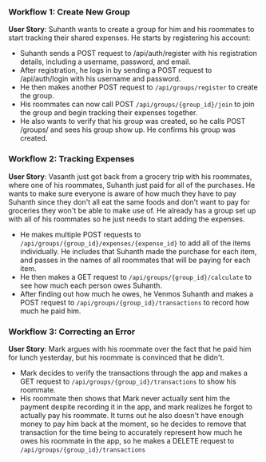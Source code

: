 ### Workflow 1: Create New Group

**User Story**: Suhanth wants to create a group for him and his roommates to start tracking their shared expenses. He starts by registering his account:
- Suhanth sends a POST request to /api/auth/register with his registration details, including a username, password, and email.
- After registration, he logs in by sending a POST request to /api/auth/login with his username and password.
- He then makes another POST request to `/api/groups/register` to create the group.
- His roommates can now call POST `/api/groups/{group_id}/join` to join the group and begin tracking their expenses together.
- He also wants to verify that his group was created, so he calls POST /groups/ and sees his group show up. He confirms his group was created.

### Workflow 2: Tracking Expenses

**User Story**: Vasanth just got back from a grocery trip with his roommates, where one of his roommates, Suhanth just paid for all of the purchases. He wants to make sure everyone is aware of how much they have to pay Suhanth since they don't all eat the same foods and don't want to pay for groceries they won't be able to make use of. He already has a group set up with all of his roommates so he just needs to start adding the expenses.
- He makes multiple POST requests to `/api/groups/{group_id}/expenses/{expense_id}` to add all of the items individually. He includes that Suhanth made the purchase for each item, and passes in the names of all roommates that will be paying for each item. 
- He then makes a GET request to `/api/groups/{group_id}/calculate` to see how much each person owes Suhanth.
- After finding out how much he owes, he Venmos Suhanth and makes a POST request to `/api/groups/{group_id}/transactions` to record how much he paid him.

### Workflow 3: Correcting an Error
**User Story**: Mark argues with his roommate over the fact that he paid him for lunch yesterday, but his roommate is convinced that he didn't. 
- Mark decides to verify the transactions through the app and makes a GET request to `/api/groups/{group_id}/transactions` to show his roommate.
- His roommate then shows that Mark never actually sent him the payment despite recording it in the app, and mark realizes he forgot to actually pay his roommate. It turns out he also doesn't have enough money to pay him back at the moment, so he decides to remove that transaction for the time being to accurately represent how much he owes his roommate in the app, so he makes a DELETE request to `/api/groups/{group_id}/transactions`
